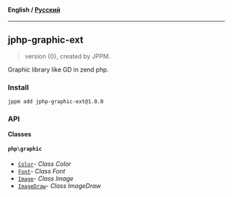 #### **English** / [Русский](README.ru.md)

---

## jphp-graphic-ext
> version {0}, created by JPPM.

Graphic library like GD in zend php.

### Install
```
jppm add jphp-graphic-ext@1.0.0
```

### API
**Classes**

#### `php\graphic`

- [`Color`](https://github.com/jphp-compiler/jphp/blob/master/exts/jphp-graphic-ext/api-docs/classes/php/graphic/Color.md)- _Class Color_
- [`Font`](https://github.com/jphp-compiler/jphp/blob/master/exts/jphp-graphic-ext/api-docs/classes/php/graphic/Font.md)- _Class Font_
- [`Image`](https://github.com/jphp-compiler/jphp/blob/master/exts/jphp-graphic-ext/api-docs/classes/php/graphic/Image.md)- _Class Image_
- [`ImageDraw`](https://github.com/jphp-compiler/jphp/blob/master/exts/jphp-graphic-ext/api-docs/classes/php/graphic/ImageDraw.md)- _Class ImageDraw_